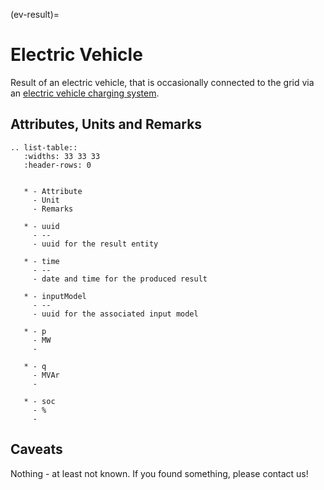 (ev-result)=

# Electric Vehicle

Result of an electric vehicle, that is occasionally connected to the grid via an [electric vehicle charging system](evcs.md#electric-vehicle-charging-station).

## Attributes, Units and Remarks

```{eval-rst}
.. list-table::
   :widths: 33 33 33
   :header-rows: 0


   * - Attribute
     - Unit
     - Remarks

   * - uuid
     - --
     - uuid for the result entity

   * - time
     - --
     - date and time for the produced result

   * - inputModel
     - --
     - uuid for the associated input model

   * - p
     - MW
     -

   * - q
     - MVAr
     -

   * - soc
     - %
     -

```

## Caveats

Nothing - at least not known.
If you found something, please contact us!
